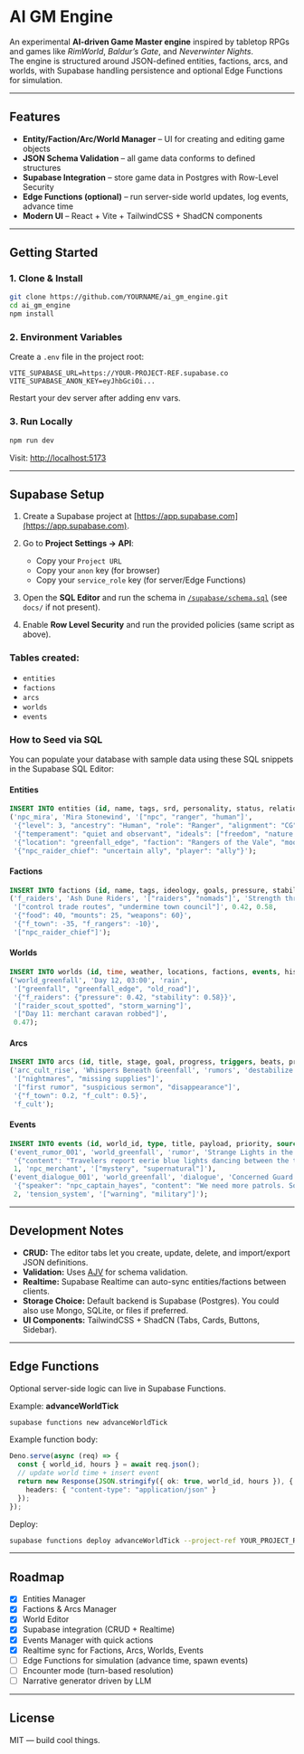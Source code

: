 # AI GM Engine

An experimental **AI-driven Game Master engine** inspired by tabletop RPGs and games like *RimWorld*, *Baldur’s Gate*, and *Neverwinter Nights*.  
The engine is structured around JSON-defined entities, factions, arcs, and worlds, with Supabase handling persistence and optional Edge Functions for simulation.

---

## Features
- **Entity/Faction/Arc/World Manager** – UI for creating and editing game objects
- **JSON Schema Validation** – all game data conforms to defined structures
- **Supabase Integration** – store game data in Postgres with Row-Level Security
- **Edge Functions (optional)** – run server-side world updates, log events, advance time
- **Modern UI** – React + Vite + TailwindCSS + ShadCN components

---

## Getting Started

### 1. Clone & Install
```bash
git clone https://github.com/YOURNAME/ai_gm_engine.git
cd ai_gm_engine
npm install
````

### 2. Environment Variables

Create a `.env` file in the project root:

```env
VITE_SUPABASE_URL=https://YOUR-PROJECT-REF.supabase.co
VITE_SUPABASE_ANON_KEY=eyJhbGciOi...
```

Restart your dev server after adding env vars.

### 3. Run Locally

```bash
npm run dev
```

Visit: [http://localhost:5173](http://localhost:5173)

---

## Supabase Setup

1. Create a Supabase project at [https://app.supabase.com](https://app.supabase.com).
2. Go to **Project Settings → API**:

   * Copy your `Project URL`
   * Copy your `anon` key (for browser)
   * Copy your `service_role` key (for server/Edge Functions)
3. Open the **SQL Editor** and run the schema in [`/supabase/schema.sql`](./supabase/schema.sql) (see `docs/` if not present).
4. Enable **Row Level Security** and run the provided policies (same script as above).

### Tables created:

* `entities`
* `factions`
* `arcs`
* `worlds`
* `events`

### How to Seed via SQL

You can populate your database with sample data using these SQL snippets in the Supabase SQL Editor:

#### Entities
```sql
INSERT INTO entities (id, name, tags, srd, personality, status, relationships) VALUES 
('npc_mira', 'Mira Stonewind', '["npc", "ranger", "human"]', 
 '{"level": 3, "ancestry": "Human", "role": "Ranger", "alignment": "CG", "stats": {"str": 12, "dex": 18, "con": 14, "int": 10, "wis": 16, "cha": 11}, "hp": 28, "ac": 17, "saves": {"fortitude": 6, "reflex": 9, "will": 5}, "skills": {"survival": 8, "stealth": 7, "diplomacy": 3}, "abilities": ["Hunt Prey", "Twin Takedown"], "inventory": [{"name": "Longbow", "type": "weapon", "qty": 1}, {"name": "Healing Potion", "type": "consumable", "qty": 1}]}',
 '{"temperament": "quiet and observant", "ideals": ["freedom", "nature above civilization"], "fears": ["being caged"], "motivations": ["protect wildlands", "redeem family name"], "flaws": ["acts before asking"]}',
 '{"location": "greenfall_edge", "faction": "Rangers of the Vale", "mood": "cautious", "current_task": "patrol"}',
 '{"npc_raider_chief": "uncertain ally", "player": "ally"}');
```

#### Factions
```sql
INSERT INTO factions (id, name, tags, ideology, goals, pressure, stability, resources, relations, leaders) VALUES 
('f_raiders', 'Ash Dune Riders', '["raiders", "nomads"]', 'Strength through freedom', 
 '["control trade routes", "undermine town council"]', 0.42, 0.58,
 '{"food": 40, "mounts": 25, "weapons": 60}',
 '{"f_town": -35, "f_rangers": -10}',
 '["npc_raider_chief"]');
```

#### Worlds  
```sql
INSERT INTO worlds (id, time, weather, locations, factions, events, history_log, tension) VALUES 
('world_greenfall', 'Day 12, 03:00', 'rain', 
 '["greenfall", "greenfall_edge", "old_road"]',
 '{"f_raiders": {"pressure": 0.42, "stability": 0.58}}',
 '["raider_scout_spotted", "storm_warning"]',
 '["Day 11: merchant caravan robbed"]',
 0.47);
```

#### Arcs
```sql
INSERT INTO arcs (id, title, stage, goal, progress, triggers, beats, pressure_vector, owner) VALUES 
('arc_cult_rise', 'Whispers Beneath Greenfall', 'rumors', 'destabilize settlement from within', 0.22,
 '["nightmares", "missing supplies"]',
 '["first rumor", "suspicious sermon", "disappearance"]',
 '{"f_town": 0.2, "f_cult": 0.5}',
 'f_cult');
```

#### Events
```sql
INSERT INTO events (id, world_id, type, title, payload, priority, source, tags) VALUES 
('event_rumor_001', 'world_greenfall', 'rumor', 'Strange Lights in the Woods', 
 '{"content": "Travelers report eerie blue lights dancing between the trees near the old shrine", "source": "merchant_caravan", "reliability": 0.7}',
 1, 'npc_merchant', '["mystery", "supernatural"]'),
('event_dialogue_001', 'world_greenfall', 'dialogue', 'Concerned Guard Captain', 
 '{"speaker": "npc_captain_hayes", "content": "We need more patrols. Something is stirring in the wilderness.", "mood": "worried", "location": "town_barracks"}',
 2, 'tension_system', '["warning", "military"]');
```

---

## Development Notes

* **CRUD:** The editor tabs let you create, update, delete, and import/export JSON definitions.
* **Validation:** Uses [AJV](https://ajv.js.org/) for schema validation.
* **Realtime:** Supabase Realtime can auto-sync entities/factions between clients.
* **Storage Choice:** Default backend is Supabase (Postgres). You could also use Mongo, SQLite, or files if preferred.
* **UI Components:** TailwindCSS + ShadCN (Tabs, Cards, Buttons, Sidebar).

---

## Edge Functions

Optional server-side logic can live in Supabase Functions.

Example: **advanceWorldTick**

```bash
supabase functions new advanceWorldTick
```

Example function body:

```ts
Deno.serve(async (req) => {
  const { world_id, hours } = await req.json();
  // update world time + insert event
  return new Response(JSON.stringify({ ok: true, world_id, hours }), {
    headers: { "content-type": "application/json" }
  });
});
```

Deploy:

```bash
supabase functions deploy advanceWorldTick --project-ref YOUR_PROJECT_REF
```

---

## Roadmap

* [x] Entities Manager
* [x] Factions & Arcs Manager
* [x] World Editor
* [x] Supabase integration (CRUD + Realtime)
* [x] Events Manager with quick actions
* [x] Realtime sync for Factions, Arcs, Worlds, Events
* [ ] Edge Functions for simulation (advance time, spawn events)
* [ ] Encounter mode (turn-based resolution)
* [ ] Narrative generator driven by LLM

---

## License

MIT — build cool things.

